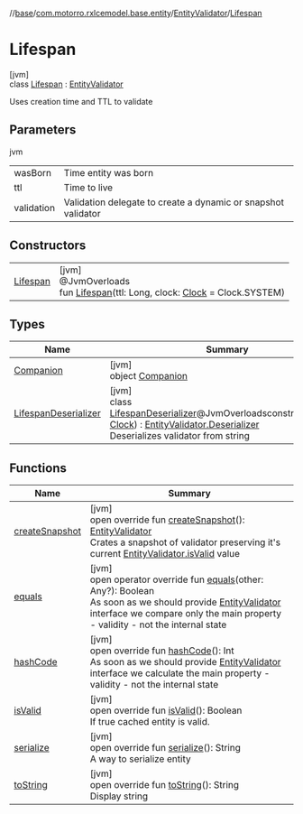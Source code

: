 //[base](../../../../index.md)/[com.motorro.rxlcemodel.base.entity](../../index.md)/[EntityValidator](../index.md)/[Lifespan](index.md)

# Lifespan

[jvm]\
class [Lifespan](index.md) : [EntityValidator](../index.md)

Uses creation time and TTL to validate

## Parameters

jvm

| | |
|---|---|
| wasBorn | Time entity was born |
| ttl | Time to live |
| validation | Validation delegate to create a dynamic or snapshot validator |

## Constructors

| | |
|---|---|
| [Lifespan](-lifespan.md) | [jvm]<br>@JvmOverloads<br>fun [Lifespan](-lifespan.md)(ttl: Long, clock: [Clock](../../-clock/index.md) = Clock.SYSTEM) |

## Types

| Name | Summary |
|---|---|
| [Companion](-companion/index.md) | [jvm]<br>object [Companion](-companion/index.md) |
| [LifespanDeserializer](-lifespan-deserializer/index.md) | [jvm]<br>class [LifespanDeserializer](-lifespan-deserializer/index.md)@JvmOverloadsconstructor(clock: [Clock](../../-clock/index.md)) : [EntityValidator.Deserializer](../-deserializer/index.md)<br>Deserializes validator from string |

## Functions

| Name | Summary |
|---|---|
| [createSnapshot](create-snapshot.md) | [jvm]<br>open override fun [createSnapshot](create-snapshot.md)(): [EntityValidator](../index.md)<br>Crates a snapshot of validator preserving it's current [EntityValidator.isValid](../is-valid.md) value |
| [equals](equals.md) | [jvm]<br>open operator override fun [equals](equals.md)(other: Any?): Boolean<br>As soon as we should provide [EntityValidator](../index.md) interface we compare only the main property - validity - not the internal state |
| [hashCode](hash-code.md) | [jvm]<br>open override fun [hashCode](hash-code.md)(): Int<br>As soon as we should provide [EntityValidator](../index.md) interface we calculate the main property - validity - not the internal state |
| [isValid](is-valid.md) | [jvm]<br>open override fun [isValid](is-valid.md)(): Boolean<br>If true cached entity is valid. |
| [serialize](serialize.md) | [jvm]<br>open override fun [serialize](serialize.md)(): String<br>A way to serialize entity |
| [toString](to-string.md) | [jvm]<br>open override fun [toString](to-string.md)(): String<br>Display string |
